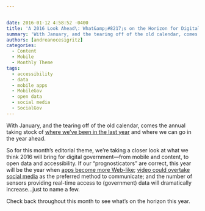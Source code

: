 ```yaml
---


date: 2016-01-12 4:58:52 -0400
title: 'A 2016 Look Ahead\: What&amp;#8217;s on the Horizon for Digital Government?'
summary: 'With January, and the tearing off of the old calendar, comes the annual taking stock of where we&amp;#8217;ve been in the last year and where we can go in the year ahead. So for this month&amp;#8217;s editorial theme, we&amp;#8217;re taking a closer look at what we think 2016 will bring for digital government&mdash;from mobile and'
authors: [andreanocesigritz]
categories:
  - Content
  - Mobile
  - Monthly Theme
tags:
  - accessibility
  - data
  - mobile apps
  - MobileGov
  - open data
  - social media
  - SocialGov
---
```


With January, and the tearing off of the old calendar, comes the annual taking stock of [where we&#8217;ve been in the last year](https://www.WHATEVER/2015/12/31/digitalgovs-2015-year-in-review/) and where we can go in the year ahead.

So for this month&#8217;s editorial theme, we&#8217;re taking a closer look at what we think 2016 will bring for digital government—from mobile and content, to open data and accessibility. If our &#8220;prognosticators&#8221; are correct, this year will be the year when [apps become more Web-like](https://www.WHATEVER/2016/01/12/trends-on-tuesday-10-mobile-government-and-tech-trends-for-2016/); [video could overtake social media](https://www.WHATEVER/2016/01/11/the-content-corner-content-trends-for-2016/) as the preferred method to communicate; and the number of sensors providing real-time access to (government) data will dramatically increase&#8230;just to name a few.

Check back throughout this month to see what&#8217;s on the horizon this year.